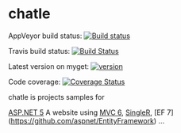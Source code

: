 chatle
======
AppVeyor build status: [![Build status](https://ci.appveyor.com/api/projects/status/4q8ib00p44p1n6wv?svg=true)](https://ci.appveyor.com/project/aguacongas/chatle)

Travis build status: [![Build Status](https://travis-ci.org/aguacongas/chatle.svg?branch=dev)](https://travis-ci.org/aguacongas/chatle)

Latest version on myget: [![version](https://img.shields.io/myget/chatle/v/ChatLe.Repository.svg?style=flat)](https://www.myget.org/F/chatle/)

Code coverage: [![Coverage Status](https://coveralls.io/repos/aguacongas/chatle/badge.svg?branch=dev&service=github)](https://coveralls.io/github/aguacongas/chatle?branch=develop)

chatle is projects samples for 

[ASP.NET 5](https://github.com/aspnet/home)
A website using [MVC 6](https://github.com/aspnet/mvc), [SingleR](https://github.com/aspnet/signalR-Server), [EF 7] (https://github.com/aspnet/EntityFramework) ...
